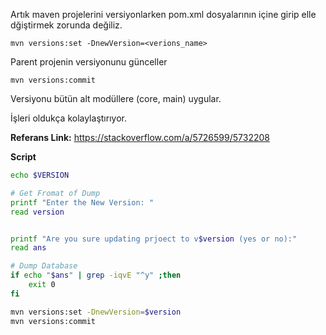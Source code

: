 
Artık maven projelerini versiyonlarken pom.xml dosyalarının içine girip elle dğiştirmek zorunda değiliz.

```mvn versions:set -DnewVersion=<verions_name>```

Parent projenin versiyonunu günceller

```mvn versions:commit```

Versiyonu bütün alt modüllere (core, main) uygular. 

İşleri oldukça kolaylaştırıyor.

**Referans Link:** https://stackoverflow.com/a/5726599/5732208

**Script**


```bash
echo $VERSION

# Get Fromat of Dump
printf "Enter the New Version: "
read version


printf "Are you sure updating prjoect to v$version (yes or no):"
read ans

# Dump Database
if echo "$ans" | grep -iqvE "^y" ;then
    exit 0
fi         

mvn versions:set -DnewVersion=$version
mvn versions:commit

```


